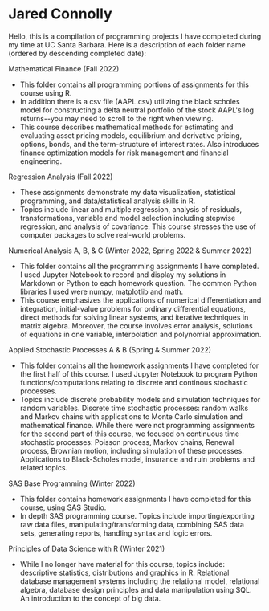 # Jared Connolly 
Hello, this is a compilation of programming projects I have completed during my time at UC Santa Barbara. Here is a description of each folder name (ordered by descending completed date):

Mathematical Finance (Fall 2022)
- This folder contains all programming portions of assignments for this course using R.
- In addition there is a csv file (AAPL.csv) utilizing the black scholes model for constructing a delta neutral portfolio of the stock AAPL's log returns--you may need to scroll to the right when viewing. 
- This course describes mathematical methods for estimating and evaluating asset pricing models, equilibrium and derivative pricing, options, bonds, and the term-structure of interest rates. Also introduces finance optimization models for risk management and financial engineering.

Regression Analysis (Fall 2022)
- These assignments demonstrate my data visualization, statistical programming, and data/statistical analysis skills in R.
- Topics include linear and multiple regression, analysis of residuals, transformations, variable and model selection including stepwise regression, and analysis of covariance. This course stresses the use of computer packages to solve real-world problems.

Numerical Analysis A, B, & C (Winter 2022, Spring 2022 & Summer 2022)
- This folder contains all the programming assignments I have completed. I used Jupyter Notebook to record and display my solutions in Markdown or Python to each homework question. The common Python libraries I used were numpy, matplotlib and math.
- This course emphasizes the applications of numerical differentiation and integration, initial-value problems for ordinary differential equations, direct methods for solving linear systems, and iterative techniques in matrix algebra. Moreover, the course involves error analysis, solutions of equations in one variable, interpolation and polynomial approximation.

Applied Stochastic Processes A & B (Spring & Summer 2022)
- This folder contains all the homework assignments I have completed for the first half of this course. I used Jupyter Notebook to program Python functions/computations relating to discrete and continous stochastic processes. 
- Topics include discrete probability models and simulation techniques for random variables. Discrete time stochastic processes: random walks and Markov chains with applications to Monte Carlo simulation and mathematical finance. While there were not programming assignments for the second part of this course, we focused on continuous time stochastic processes: Poisson process, Markov chains, Renewal process, Brownian motion, including simulation of these processes. Applications to Black-Scholes model, insurance and ruin problems and related topics. 

SAS Base Programming (Winter 2022)
- This folder contains homework assignments I have completed for this course, using SAS Studio.
- In depth SAS programming course. Topics include importing/exporting raw data files, manipulating/transforming data, combining SAS data sets, generating reports, handling syntax and logic errors.

Principles of Data Science with R (Winter 2021) 
- While I no longer have material for this course, topics include: descriptive statistics, distributions and graphics in R. Relational database management systems including the relational model, relational algebra, database design principles and data manipulation using SQL. An introduction to the concept of big data.
